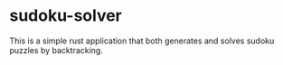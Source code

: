 # sudoku-solver

This is a simple rust application that both generates and solves sudoku puzzles by backtracking.
